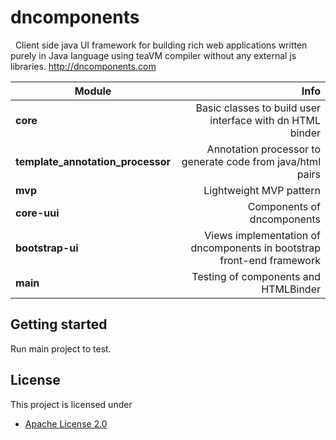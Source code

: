 # dncomponents


&nbsp;&nbsp;Client side java UI framework for building rich web applications written purely in Java language using teaVM compiler without any external js libraries.
http://dncomponents.com

| Module                                |                                                                      Info |
|---------------------------------------|--------------------------------------------------------------------------:|
| <b>core</b>                           |                 Basic classes to build user interface with dn HTML binder |
| <b> template_annotation_processor</b> |                Annotation processor to generate code from java/html pairs |
| <b> mvp</b>                           |                                                   Lightweight MVP pattern |
| <b>core-uui</b>                       |                                                Components of dncomponents |
| <b>bootstrap-ui</b>                   | Views implementation of dncomponents in bootstrap front-end framework</b> |
| <b>main</b>                           |                             Testing of components and HTMLBinder     </b> |

## Getting started

 Run main project to test.

## License

This project is licensed under

* [Apache License 2.0](http://www.apache.org/licenses/LICENSE-2.0)
